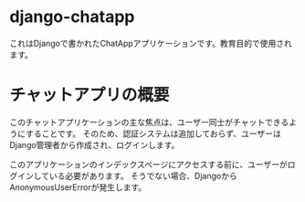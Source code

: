# django-chatapp
これはDjangoで書かれたChatAppアプリケーションです。教育目的で使用されます。

# チャットアプリの概要
このチャットアプリケーションの主な焦点は、ユーザー同士がチャットできるようにすることです。
そのため、認証システムは追加しておらず、ユーザーはDjango管理者から作成され、ログインします。

このアプリケーションのインデックスページにアクセスする前に、ユーザーがログインしている必要があります。
そうでない場合、DjangoからAnonymousUserErrorが発生します。
